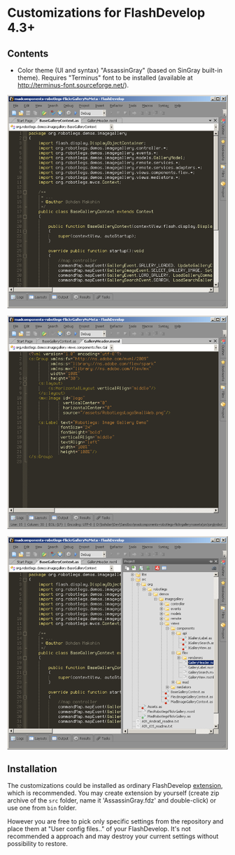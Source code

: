 # Customizations for FlashDevelop 4.3+

## Contents
* Color theme (UI and syntax) "AssassinGray" (based on SinGray built-in theme). Requires "Terminus" font to be installed (available at http://terminus-font.sourceforge.net/).

![AS3 code](screenshots/as3_code.png)

![MXML code](screenshots/mxml_code.png)

![Project menu](screenshots/project_menu.png)

## Installation

The customizations could be installed as ordinary FlashDevelop [extension](http://www.flashdevelop.org/wikidocs/index.php?title=Extensions), which is recommended. You may create extension by yourself (create zip archive of the `src` folder, name it 'AssassinGray.fdz' and double-click) or use one from `bin` folder.

However you are free to pick only specific settings from the repository and place them at "User config files.." of your FlashDevelop. It's not recommended a approach and may destroy your current settings without possibility to restore.